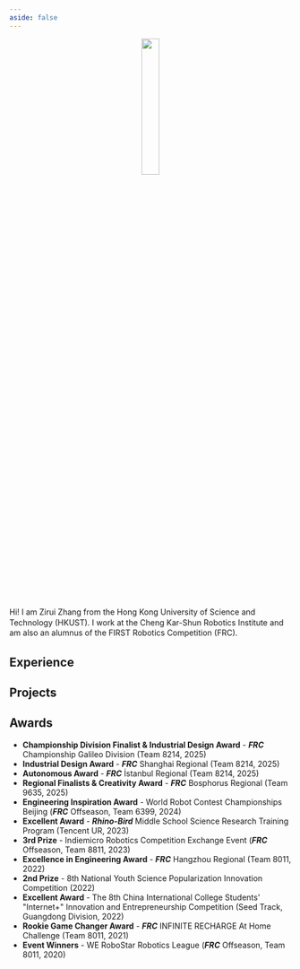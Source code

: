 ```yaml
---
aside: false
---
```


<p align="center">
  <img class="home-cover" src="/icon-round.jpg" width="25%" style="margin-bottom:25px;">
</p>

<div class="bio">
<p>
Hi! I am Zirui Zhang from the Hong Kong University of Science and Technology (HKUST). I work at the Cheng Kar-Shun Robotics Institute and am also an alumnus of the FIRST Robotics Competition (FRC).
</p>
</div>

<script setup>
import { About } from "../global/about.ts"
</script>

<h2>Experience</h2>
<BetterExperiences :experiences="About.experiences" />

<!-- <BetterPublications :publications="publications" /> -->

<h2>Projects</h2>
<BetterPublications :publications="About.projects" />

## Awards

- **Championship Division Finalist & Industrial Design Award** - <span class="frc">FRC</span> Championship Galileo Division (Team 8214, 2025)
- **Industrial Design Award** - <span class="frc">FRC</span> Shanghai Regional (Team 8214, 2025)
- **Autonomous Award** - <span class="frc">FRC</span> İstanbul Regional (Team 8214, 2025)
- **Regional Finalists & Creativity Award** - <span class="frc">FRC</span> Bosphorus Regional (Team 9635, 2025)
- **Engineering Inspiration Award** - World Robot Contest Championships Beijing (<span class="frc">FRC</span> Offseason, Team 6399, 2024)
- **Excellent Award** - <span class="venue">Rhino-Bird</span> Middle School Science Research Training Program (Tencent UR, 2023)
- **3rd Prize** - Indiemicro Robotics Competition Exchange Event (<span class="frc">FRC</span> Offseason, Team 8811, 2023)
- **Excellence in Engineering Award** - <span class="frc">FRC</span> Hangzhou Regional (Team 8011, 2022)
- **2nd Prize** - 8th National Youth Science Popularization Innovation Competition (2022)
- **Excellent Award** - The 8th China International College Students' "Internet+" Innovation and Entrepreneurship Competition (Seed Track, Guangdong Division, 2022)
- **Rookie Game Changer Award** - <span class="frc">FRC</span> INFINITE RECHARGE At Home Challenge (Team 8011, 2021)
- **Event Winners** - WE RoboStar Robotics League (<span class="frc">FRC</span> Offseason, Team 8011, 2020)

<style scoped>
.bio p {
  line-height: 1.35;
  margin-bottom: 1.2rem;
}

.venue{
  color: var(--vp-c-green-2);
  font-style: italic;
  font-weight: bold;
}

.frc{
  color: var(--vp-c-red-2);
  font-style: italic;
  font-weight: bold;
}
</style>
